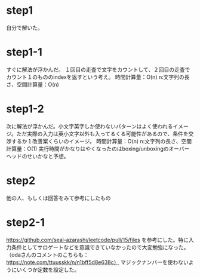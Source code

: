 # step1
自分で解いた。

# step1-1
すぐに解法が浮かんだ。
１回目の走査で文字をカウントして、２回目の走査でカウント１のもののindexを返すという考え。
時間計算量：O(n) n:文字列の長さ、空間計算量：O(n)

# step1-2
次に解法が浮かんだ。小文字英字しか使わないパターンはよく使われるイメージ。ただ実際の入力は英小文字以外も入ってるくる可能性があるので、条件を交渉するか１改善案くらいのイメージ。
時間計算量：O(n) n:文字列の長さ、空間計算量：O(1)
実行時間がかなりはやくなったのはboxing/unboxingのオーバーヘッドのせいかなと予想。

# step2
他の人、もしくは回答をみて参考にしたもの

# step2-1
https://github.com/seal-azarashi/leetcode/pull/15/files
を参考にした。特に入力条件としてサロゲートなどを意識できていなかったので大変勉強になった。（odaさんのコメントのこちらも：https://note.com/ttuusskk/n/n1bff5d8e638c）
マジックナンバーを使わないようにいくつか定数を設定した。
